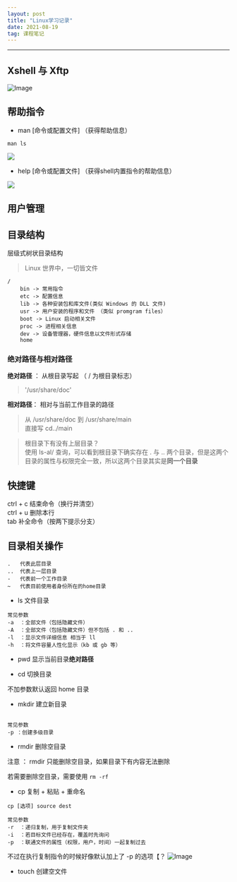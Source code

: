 ```yaml
---  
layout: post  
title: "Linux学习记录"  
date: 2021-08-19   
tag: 课程笔记  
---  
```


---

## Xshell 与 Xftp  

![Image](https://pic4.zhimg.com/80/v2-6862aaa46cb7e26baf88089fbd4310ce.png)  



## 帮助指令  

 * man [命令或配置文件] （获得帮助信息） 

```
man ls
```
![](https://pic4.zhimg.com/80/v2-63dbc770c1a37386aea26145d91de1db.png)


 * help [命令或配置文件] （获得shell内置指令的帮助信息）  

![](https://pic4.zhimg.com/80/v2-bcdec8e850c9963e3af840296ee5e82f.png)

## 用户管理  







## 目录结构  

层级式树状目录结构  

> Linux 世界中，一切皆文件  


```  
/  
    bin -> 常用指令  
    etc -> 配置信息  
    lib -> 各种安装包和库文件(类似 Windows 的 DLL 文件)  
    usr -> 用户安装的程序和文件 （类似 promgram files）  
    boot -> Linux 启动相关文件  
    proc -> 进程相关信息  
    dev -> 设备管理器，硬件信息以文件形式存储  
    home  

```  

### 绝对路径与相对路径  

**绝对路径** ： 从根目录写起 （ / 为根目录标志）  
> '/usr/share/doc'  

**相对路径**： 相对与当前工作目录的路径  
> 从 /usr/share/doc 到 /usr/share/main  
> 直接写 cd../main  



> 根目录下有没有上层目录？  
> 使用 ls-al/ 查询，可以看到根目录下确实存在 . 与 .. 两个目录，但是这两个目录的属性与权限完全一致，所以这两个目录其实是**同一个目录**  

## 快捷键  

ctrl + c 结束命令（换行并清空）  
ctrl + u 删除本行  
tab 补全命令（按两下提示分支）  

## 目录相关操作  

```  
.   代表此层目录  
..  代表上一层目录  
-   代表前一个工作目录  
~   代表目前使用者身份所在的home目录  

```  

* ls 文件目录  

```  
常见参数  
-a  ：全部文件（包括隐藏文件）  
-A  ：全部文件（包括隐藏文件）但不包括 . 和 ..  
-l  ：显示文件详细信息 相当于 ll  
-h  ：将文件容量人性化显示（kb 或 gb 等）  

```  

* pwd 显示当前目录**绝对路径**  


* cd 切换目录  

不加参数默认返回 home 目录  

* mkdir 建立新目录  

```  

常见参数  
-p ：创建多级目录  

```

* rmdir 删除空目录

注意 ： rmdir 只能删除空目录，如果目录下有内容无法删除

若需要删除空目录，需要使用 `rm -rf` 

* cp 复制 + 粘贴 + 重命名  

```  
cp [选项] source dest

常见参数  
-r  ：递归复制，用于复制文件夹  
-i  ：若目标文件已经存在，覆盖时先询问  
-p  ：联通文件的属性（权限，用户，时间）一起复制过去  
```  

不过在执行复制指令的时候好像默认加上了 -p 的选项【？
![Image](https://pic4.zhimg.com/80/v2-f98cabcfa8cadaabbc270e2597760054.png)


* touch 创建空文件




